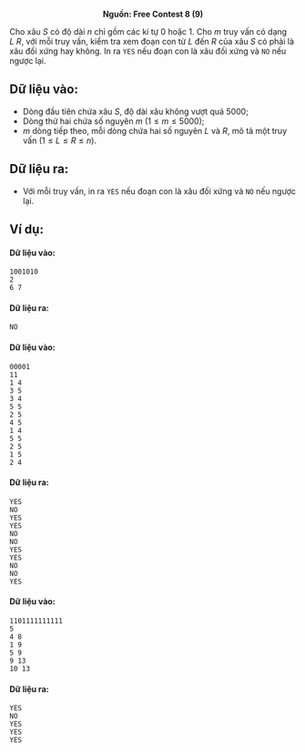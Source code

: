 **<center>Nguồn: Free Contest 8 (9)</center>**

Cho xâu $S$ có độ dài $n$ chỉ gồm các kí tự $0$ hoặc $1$. Cho $m$ truy vấn có dạng $L\ R$, với mỗi truy vấn, kiểm tra xem đoạn con từ $L$ đến $R$ của xâu $S$ có phải là xâu đối xứng hay không. In ra `YES` nếu đoạn con là xâu đối xứng và `NO` nếu ngược lại.

## Dữ liệu vào:
- Dòng đầu tiên chứa xâu $S$, độ dài xâu không vượt quá $5000$;
- Dòng thứ hai chứa số nguyên $m\ (1 ≤ m ≤ 5000)$; 
- $m$ dòng tiếp theo, mỗi dòng chứa hai số nguyên $L$ và $R$, mô tả một truy vấn $(1 ≤ L ≤ R ≤ n)$.

## Dữ liệu ra:
- Với mỗi truy vấn, in ra `YES` nếu đoạn con là xâu đối xứng và `NO` nếu ngược lại.

## Ví dụ:
#### Dữ liệu vào:
```
1001010
2
6 7
```

#### Dữ liệu ra:
```
NO
```

#### Dữ liệu vào:
```
00001
11
1 4
3 5
3 4
5 5
2 5
4 5
1 4
5 5
2 5
1 5
2 4
```

#### Dữ liệu ra:
```
YES
NO
YES
YES
NO
NO
YES
YES
NO
NO
YES
```

#### Dữ liệu vào:
```
1101111111111
5
4 8
1 9
5 9
9 13
10 13
```

#### Dữ liệu ra:
```
YES
NO
YES
YES
YES
```